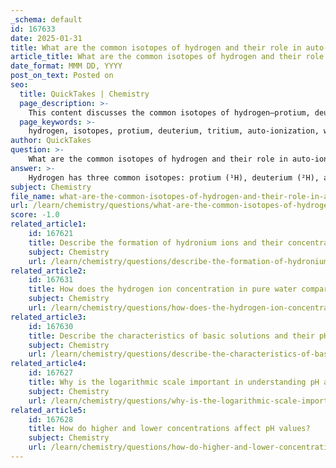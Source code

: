 ```yaml
---
_schema: default
id: 167633
date: 2025-01-31
title: What are the common isotopes of hydrogen and their role in auto-ionization?
article_title: What are the common isotopes of hydrogen and their role in auto-ionization?
date_format: MMM DD, YYYY
post_on_text: Posted on
seo:
  title: QuickTakes | Chemistry
  page_description: >-
    This content discusses the common isotopes of hydrogen—protium, deuterium, and tritium—and their roles in the auto-ionization of water, particularly emphasizing the significance of protium.
  page_keywords: >-
    hydrogen, isotopes, protium, deuterium, tritium, auto-ionization, water, hydronium ion, hydroxide ion, kinetic isotope effect
author: QuickTakes
question: >-
    What are the common isotopes of hydrogen and their role in auto-ionization?
answer: >-
    Hydrogen has three common isotopes: protium (¹H), deuterium (²H), and tritium (³H). \n\n1. **Protium (¹H)**: This is the most abundant isotope of hydrogen, consisting of one proton and no neutrons. It is the primary form of hydrogen found in nature and plays a crucial role in the auto-ionization of water, as it forms the basis for discussions about hydrogen ions (H⁺) in aqueous solutions.\n\n2. **Deuterium (²H)**: This isotope contains one proton and one neutron. While it is less common than protium, deuterium can also participate in chemical reactions, including those involving water, where it can form heavy water (D₂O). The presence of deuterium can slightly alter the physical and chemical properties of compounds compared to those containing only protium.\n\n3. **Tritium (³H)**: Tritium has one proton and two neutrons and is radioactive. It is much rarer than the other two isotopes and is primarily produced in nuclear reactions. Tritium's role in auto-ionization is minimal due to its scarcity and radioactivity.\n\nIn the context of auto-ionization of water, the most relevant isotope is protium. The auto-ionization of water can be represented by the equilibrium reaction:\n\n$$\n2 H_2O \rightleftharpoons H_3O^+ + OH^-\n$$\n\nIn this reaction, one water molecule donates a hydrogen ion (H⁺) to another water molecule, forming a hydronium ion (H₃O⁺) and a hydroxide ion (OH⁻). The presence of protium is essential here, as it is the form of hydrogen that is most commonly involved in these processes.\n\nWhile deuterium can also participate in similar reactions, the differences in mass and bond strength can lead to slightly different reaction rates and equilibria, a phenomenon known as the kinetic isotope effect. However, these effects are generally more pronounced in specific chemical reactions rather than in the fundamental process of auto-ionization itself.\n\nIn summary, while all three isotopes of hydrogen exist, protium is the most significant in the context of auto-ionization of water and the formation of hydronium and hydroxide ions.
subject: Chemistry
file_name: what-are-the-common-isotopes-of-hydrogen-and-their-role-in-autoionization.md
url: /learn/chemistry/questions/what-are-the-common-isotopes-of-hydrogen-and-their-role-in-autoionization
score: -1.0
related_article1:
    id: 167621
    title: Describe the formation of hydronium ions and their concentration in pure water.
    subject: Chemistry
    url: /learn/chemistry/questions/describe-the-formation-of-hydronium-ions-and-their-concentration-in-pure-water
related_article2:
    id: 167631
    title: How does the hydrogen ion concentration in pure water compare to other solutions?
    subject: Chemistry
    url: /learn/chemistry/questions/how-does-the-hydrogen-ion-concentration-in-pure-water-compare-to-other-solutions
related_article3:
    id: 167630
    title: Describe the characteristics of basic solutions and their pH range.
    subject: Chemistry
    url: /learn/chemistry/questions/describe-the-characteristics-of-basic-solutions-and-their-ph-range
related_article4:
    id: 167627
    title: Why is the logarithmic scale important in understanding pH and concentration differences?
    subject: Chemistry
    url: /learn/chemistry/questions/why-is-the-logarithmic-scale-important-in-understanding-ph-and-concentration-differences
related_article5:
    id: 167628
    title: How do higher and lower concentrations affect pH values?
    subject: Chemistry
    url: /learn/chemistry/questions/how-do-higher-and-lower-concentrations-affect-ph-values
---
```


&nbsp;
